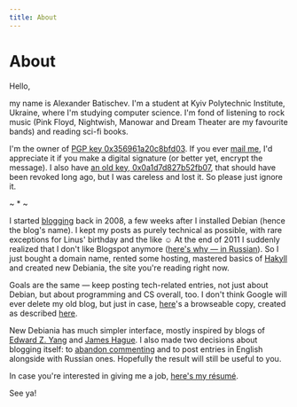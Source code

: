 ```yaml
---
title: About
---
```


# About

Hello,

my name is Alexander Batischev. I'm a student at Kyiv Polytechnic Institute,
Ukraine, where I'm studying computer science. I'm fond of listening to rock
music (Pink Floyd, Nightwish, Manowar and Dream Theater are my favourite bands)
and reading sci-fi books.

I'm the owner of [PGP key 0x356961a20c8bfd03][pgp]. If you ever [mail
me][email], I'd appreciate it if you make a digital signature (or better yet,
encrypt the message). I also have [an old key, 0x0a1d7d827b52fb07][pgp-old],
that should have been revoked long ago, but I was careless and lost it. So
please just ignore it.

<div class="center">~ * ~</div>

I started [blogging](http://debiania.blogspot.com) back in 2008, a few weeks
after I installed Debian (hence the blog's name). I kept my posts as purely
technical as possible, with rare exceptions for Linus' birthday and the like ☺
At the end of 2011 I suddenly realized that I don't like Blogspot anymore
([here's why — in Russian][why-migrate]). So I just bought a domain name,
rented some hosting, mastered basics of
[Hakyll](http://github.com/jaspervdj/hakyll) and created new Debiania, the site
you're reading right now.

Goals are the same — keep posting tech-related entries, not just about Debian,
but about programming and CS overall, too. I don't think Google will ever
delete my old blog, but just in case, [here][archive]'s a browseable copy,
created as described [here][httrack_recipe].

New Debiania has much simpler interface, mostly inspired by blogs of [Edward Z.
Yang](http://blog.ezyang.com) and [James Hague](http://prog21.dadgum.com).  I
also made two decisions about blogging itself: to [abandon
commenting][comments] and to post entries in English alongside with Russian
ones. Hopefully the result will still be useful to you.

In case you're interested in giving me a job, [here's my résumé][resume].

See ya!

[pgp]: http://pgp.mit.edu:11371/pks/lookup?op=vindex&search=0x356961A20C8BFD03 "PGP key 0x356961a20c8bfd03 at pgp.mit.edu"
[pgp-old]: http://pgp.mit.edu:11371/pks/lookup?op=vindex&search=0x0A1D7D827B52FB07 "PGP key 0x0a1d7d827b52fb07 at pgp.mit.edu"
[email]: <mailto:eual.jp@gmail.com> "eual dot jp at google mail"
[archive]: /misc/debiania-archive.7z "Browseable copy of old Debiania (3.8M, 254M unpacked)"
[httrack_recipe]: http://mydebianblog.blogspot.com/2009/12/blogger-httrack-website-copier.html "Архив блогов типа Blogger: делаем локальную копию с помощью HTTrack Website Copier"
[comments]: /posts/2012-03-21-why-no-comments.html "Why no comments?"
[resume]: /misc/batischev_cv.pdf
[why-migrate]: /posts/2012-09-01-blogs-should-require-zero-maintanance-effort.html "Блоги не должны требовать постоянной поддержки"

